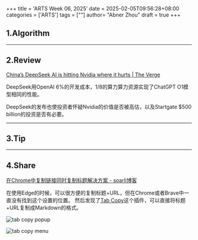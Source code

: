 +++
title = 'ARTS Week 06, 2025'
date = 2025-02-05T09:56:28+08:00
categories = ['ARTS']
tags = [""]
author=  "Abner Zhou"
draft = true
+++
## 1.Algorithm

---

## 2.Review

[China’s DeepSeek AI is hitting Nvidia where it hurts | The Verge](https://www.theverge.com/2025/1/27/24352801/deepseek-ai-chatbot-chatgpt-ios-app-store)

DeepSeek用OpenAI 6%的开发成本，1/8的算力算力资源实现了ChatGPT O1模型相同的性能。

DeepSeek的发布也使投资者怀疑Nvidia的价值是否被高估，以及Startgate $500 billion的投资是否有必要。

---

## 3.Tip

---

## 4.Share

[在Chrome中复制链接同时复制标题解决方案 - soarli博客](https://blog.soarli.top/archives/670.html)

在使用Edge的时候，可以很方便的复制标题+URL，但在Chrome或者Brave中一直没有找到这个设置的位置。 然后发现了[Tab Copy](https://chromewebstore.google.com/detail/tab-copy/micdllihgoppmejpecmkilggmaagfdmb)这个插件，可以直接将标题+URL复制成Markdown的格式。

![tab copy popup](/images/tabcopy.webp)

![tab copy menu](/images/tabcopy-menu.webp)
